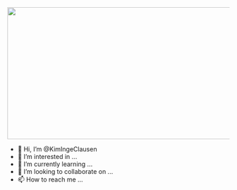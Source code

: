 <div align="center">
  <img src="https://media.giphy.com/media/dWesBcTLavkZuG35MI/giphy.gif" width="600" height="300"/>
</div>

- 👋 Hi, I’m @KimIngeClausen
- 👀 I’m interested in ...
- 🌱 I’m currently learning ...
- 💞️ I’m looking to collaborate on ...
- 📫 How to reach me ...

<!---
KimIngeClausen/KimIngeClausen is a ✨ special ✨ repository because its `README.md` (this file) appears on your GitHub profile.
You can click the Preview link to take a look at your changes.
--->
